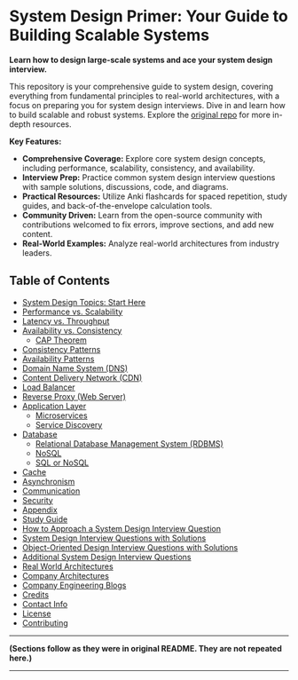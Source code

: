 # System Design Primer: Your Guide to Building Scalable Systems

**Learn how to design large-scale systems and ace your system design interview.**

This repository is your comprehensive guide to system design, covering everything from fundamental principles to real-world architectures, with a focus on preparing you for system design interviews. Dive in and learn how to build scalable and robust systems.  Explore the [original repo](https://github.com/donnemartin/system-design-primer) for more in-depth resources.

**Key Features:**

*   **Comprehensive Coverage:** Explore core system design concepts, including performance, scalability, consistency, and availability.
*   **Interview Prep:**  Practice common system design interview questions with sample solutions, discussions, code, and diagrams.
*   **Practical Resources:**  Utilize Anki flashcards for spaced repetition, study guides, and back-of-the-envelope calculation tools.
*   **Community Driven:**  Learn from the open-source community with contributions welcomed to fix errors, improve sections, and add new content.
*   **Real-World Examples:**  Analyze real-world architectures from industry leaders.

## Table of Contents

*   [System Design Topics: Start Here](#system-design-topics-start-here)
*   [Performance vs. Scalability](#performance-vs-scalability)
*   [Latency vs. Throughput](#latency-vs-throughput)
*   [Availability vs. Consistency](#availability-vs-consistency)
    *   [CAP Theorem](#cap-theorem)
*   [Consistency Patterns](#consistency-patterns)
*   [Availability Patterns](#availability-patterns)
*   [Domain Name System (DNS)](#domain-name-system)
*   [Content Delivery Network (CDN)](#content-delivery-network)
*   [Load Balancer](#load-balancer)
*   [Reverse Proxy (Web Server)](#reverse-proxy-web-server)
*   [Application Layer](#application-layer)
    *   [Microservices](#microservices)
    *   [Service Discovery](#service-discovery)
*   [Database](#database)
    *   [Relational Database Management System (RDBMS)](#relational-database-management-system-rdbms)
    *   [NoSQL](#nosql)
    *   [SQL or NoSQL](#sql-or-nosql)
*   [Cache](#cache)
*   [Asynchronism](#asynchronism)
*   [Communication](#communication)
*   [Security](#security)
*   [Appendix](#appendix)
*   [Study Guide](#study-guide)
*   [How to Approach a System Design Interview Question](#how-to-approach-a-system-design-interview-question)
*   [System Design Interview Questions with Solutions](#system-design-interview-questions-with-solutions)
*   [Object-Oriented Design Interview Questions with Solutions](#object-oriented-design-interview-questions-with-solutions)
*   [Additional System Design Interview Questions](#additional-system-design-interview-questions)
*   [Real World Architectures](#real-world-architectures)
*   [Company Architectures](#company-architectures)
*   [Company Engineering Blogs](#company-engineering-blogs)
*   [Credits](#credits)
*   [Contact Info](#contact-info)
*   [License](#license)
*   [Contributing](#contributing)

---

**(Sections follow as they were in original README.  They are not repeated here.)**

---